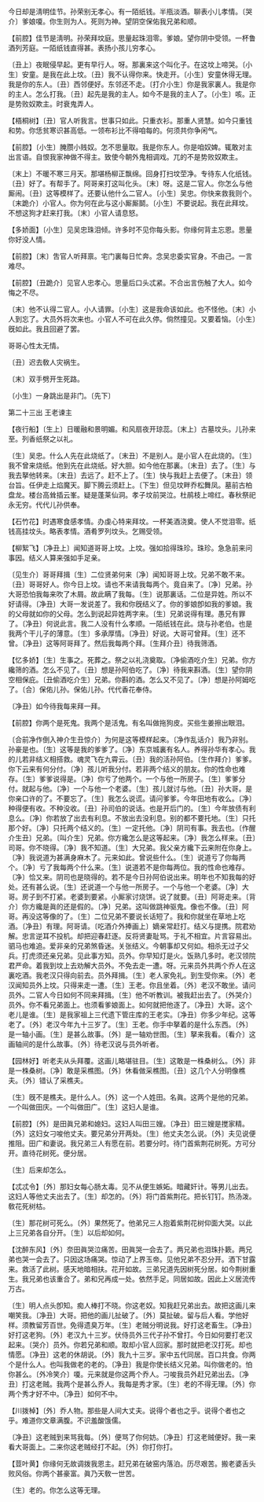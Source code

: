 <!-- { "loadSidebar": true } -->
今日却是淸明佳节。孙荣别无孝心。有一陌纸钱。半甁淡酒。聊表小儿孝情。〔哭介〕爹娘嗄。你生则为人。死则为神。望阴空保佑我兄弟和顺。 

【前腔】佳节是淸明。孙荣拜坟庭。思量起珠泪零。爹娘。望你阴中受领。一杯鲁酒列芳庭。一陌纸钱直得甚。表扬小孩儿穷孝心。

〔丑上〕夜眠侵早起。更有早行人。呀。那裏来这个叫化子。在这坟上啼哭。〔小生〕安童。是我在此上坟。〔丑〕我不认得你来。快走开。〔小生〕安童休得无理。我是你的东人。〔丑〕西邻便好。东邻还不走。〔打介小生〕你是我家裏人。我是你的主人。怎么打我。〔丑〕起先是我的主人。如今不是我的主人了。〔小生〕咳。正是势败奴欺主。时衰鬼弄人。 

【梧桐树】〔丑〕官人听我言。世事只如此。只重衣衫。那重人贤慧。如今只重钱和势。你恁贫寒识甚高低。一领布衫比不得咱每的。何须共你争闲气。

【前腔】〔小生〕腌臜小贱奴。怎不思量取。我是你东人。你是咱奴婢。辄敢对主出言语。自恨我家神做不得主。致使今朝外鬼相调戏。兀的不是势败奴欺主。

〔末上〕不暖不寒三月天。那堪杨柳正飘绵。回身打扫坟茔净。专待东人化纸钱。〔丑〕好了。有帮手了。阿哥来打这叫化头。〔末〕呀。这是二官人。你怎么与他厮闹。〔丑〕这等模样了。还要认他什么二官人。〔小生〕吴忠。你快来救我则个。〔末跪介〕小官人。你为何在此与这小厮厮鬬。〔小生〕不要说起。我在此拜坟。不想这狗才赶来打我。〔末〕小官人请息怒。 

【多娇面】〔小生〕见吴忠珠泪倾。许多时不见你每头影。你缘何背主忘恩。思量你好没人情。

【前腔】〔末〕吿官人听拜禀。宅门裏每日忙奔。念吴忠委实官身。不由己。一言难尽。

【前腔】〔丑跪介〕见官人忠孝心。思量后口头忒紧。不合出言伤触了大人。如今悔之不尽。

〔末〕他不认得二官人。小人请罪。〔小生〕这是我命该如此。也不怪他。〔末〕小人到忘了。大员外将次来也。小官人不可在此久停。倘然撞见。又要着恼。〔小生〕旣如此。我且回避了罢。 

哥哥心性太无情。

〔丑〕迟去敎人灾祸生。

〔末〕双手劈开生死路。

〔小生〕一身跳出是非门。〔先下〕 

第二十三出
王老谏主

【夜行船】〔生上〕日暖融和景明媚。和风扇夜开琼蕊。〔末上〕古墓坟头。儿孙来至。列香纸祭之以礼。

〔生〕吴忠。什么人先在此烧纸了。〔末丑〕不是别人。是小官人在此烧的。〔生〕我不曾来烧纸。他到先在此烧纸。好大胆。如今他在那裏。〔末丑〕去了。〔生〕与我去拏他转来。〔末丑〕去远了。赶不上了。〔生〕快与我赶上去便了。〔末丑〕领台旨。任伊走上焰魔天。脚下腾云须赶上。〔下生〕但见坟畔乔松舞凤。墓前古柏盘龙。楼台高耸插云峯。疑是蓬莱仙洞。孝子坟前哭泣。杜鹃枝上啼红。春秋祭祀永无穷。代代儿孙供奉。 

【石竹花】时遇寒食感孝情。办虔心特来拜坟。一杯美酒浇奠。使人不觉泪零。纸钱高挂坟头。略表孝情。酒肴罗列坟头。乞赐受领。

【柳絮飞】〔净丑上〕闻知道哥哥上坟。上坟。强如拾得珠珍。珠珍。急急前来问事因。结义人算来强如手足亲。

〔见生介〕哥哥拜揖〔生〕二位贤弟何来〔净〕闻知哥哥上坟。兄弟不敢不来。〔丑〕哥哥好人。你今日上坟。请也不来请我每两个。竟自来了。〔净〕兄弟。孙大哥恐怕我每来吹了木屑。故此瞒了我每。〔生〕说那裏话。二位是异姓。所以不好请得。〔净丑〕大哥一发说差了。我和你旣结义了。你的爹娘卽如我的爹娘。我的父母就如你的父母。怎么到说起异姓两字来。〔生〕兄弟说得有理。愚兄有罪了。〔净丑〕何说此言。我二人没有什么孝顺。一陌纸钱在此。烧与孙老伯。也是我两个干儿子的薄意。〔生〕多承厚情。〔净丑〕好说。大哥可曾拜。〔生〕还不曾。〔净丑〕这等阿哥拜了。然后我每两个拜。〔生拜介丑〕待我筛酒。 

【忆多娇】〔生〕生事之。死葬之。祭之以礼浇奠取。〔净偷酒吃介生〕兄弟。你方纔筛的酒。怎么不见了。〔丑〕想是孙阿伯吃了。〔净〕待我来斟酒。〔生〕望你阴空相保庇。〔丑偷酒吃介生〕兄弟。你斟的酒。怎么又不见了。〔净〕想是孙阿姆吃了。〔合〕保佑儿孙。保佑儿孙。代代香花奉侍。

〔净丑〕如今待我每来拜一拜。 

【前腔】你两个是死鬼。我两个是活鬼。有名叫做拖狗皮。买些生姜擦出眼泪。

〔合前净作倒入神介生丑惊介〕为何是这等模样起来。〔净作乱话介〕我乃非别。孙豪是也。〔生〕这等是我的爹爹了。〔净〕东京城裏有名人。养得孙华有孝心。我的儿若非结义相搭救。魂灵飞在九霄云。〔丑〕我的活孙阿伯。〔生作拜介〕爹爹。你下云来有何分付。〔净〕孩儿听我分付。若非两个结义的朋友。你的性命也难存。〔生〕爹爹说得是。〔净〕你亏了他两个。一个与他一所房子。〔生〕爹爹分付。就起与他。〔净〕一个与他一个老婆。〔生〕孩儿就讨与他。〔丑〕孙大哥。是你亲口许的了。不要忘了。〔生〕我怎么说谎。请问爹爹。今年田地有收么。〔净〕种得便有收。不种没收。〔丑〕孙司伯的说话。也是开后门的。〔生〕今年放债有利息么。〔净〕你若放了出去有利息。不放出去没利息。别的都不要托地。〔生〕只托那个好。〔净〕只托两个结义的。〔生〕一定托他。〔净〕阴司有事。我去也。〔作醒介生丑〕兄弟。〔叫介生〕兄弟。你方纔怎么是这等起来。〔净〕我怎么样来。〔丑〕司哥。你不晓得。〔净〕我不知道。〔生〕大兄弟。我父亲方纔下云来附在你身上。〔净〕我说道为甚满身麻木了。元来如此。曾说些什么。〔生〕说道亏了你每两个。〔净〕亏了我每两个什么来。〔生〕说道若不是你每两位。我的性命也难存。〔净〕恰又来。阴司也是晓得的。若不是今日孙阿伯说出来。明年也不知我每的好处。还有甚么说。〔生〕还说道一个与他一所房子。一个与他一个老婆。〔净〕大哥。房子到不打紧。老婆到要紧。小厮家讨烧饼。说了就要。〔丑〕阿哥走来。〔背介〕你方纔是眞的还是假的。〔净〕兄弟。这叫做跳神驱鬼。像也不像。〔丑〕阿哥。再没这等像的了。〔生〕二位兄弟不要说长话短了。我和你就坐在草地上吃酒。〔净丑〕有理。阿哥请。〔吃酒介外捧画上〕嫡亲常赶打。结义与提携。院君劝解。忠言逆耳不投机。却把迎春赶逐。反将贤妻耻骂。于礼不相宜。片言容易出。驷马也难追。爱非亲的兄弟煞昏迷。关张结义。今朝事却又何如。相杀无过子父兵。打虎须还亲兄弟。见此事方知。员外。你早知灯是火。饭熟几多时。老汉领院君严命。着我到坟上去劝解大员外。不免去走一遭。呀。元来员外共两个乔人在这裏吃酒。我老汉只得向前去。员外拜揖。〔生〕老人家免礼。到生受你来。〔外〕老汉闻知员外上坟。只得来走一遭。〔生〕王老。你且坐着。〔外〕老汉不敢坐。请问员外。二官人今日如何不同来拜揖。〔生〕他不听教训。被我赶出去了。〔外哭介〕员外。你不看兄弟面上。也须看爹娘面上。如何就把他逐了。〔净丑〕大哥。这个老儿是谁。〔生〕是我家祖上三代遗下管庄库的王老实。〔净丑〕你多少年纪。这等老了。〔外〕老汉今年九十三岁了。〔生〕王老。你手中拏着的是什么东西。〔外〕是一轴小画。〔生〕是甚么故事。〔外〕是一轴劝世图。〔生〕拏来我看。〔看介〕这画轴间的是什么故事。〔外〕待老汉说与员外听者。 

【园林好】听老夫从头拜覆。这画儿略堪驻目。〔生〕这敢是一株桑树么。〔外〕非是一株桑树。〔净〕敢是采樵图。〔外〕休看做采樵图。〔丑〕这几个人分明像樵夫。〔外〕错认了采樵夫。

〔生〕旣不是樵夫。是什么人。〔外〕这一个人姓田。名眞。这两个是他的兄弟。一个叫做田庆。一个叫做田广。〔生〕这妇人是谁。 

【前腔】〔外〕是田眞兄弟和媳妇。这妇人叫田三嫂。〔净丑〕田三嫂是搅家精。〔外〕这妇女刁唆他丈夫。要兄弟分开两处。〔生〕他丈夫怎么说。〔外〕夫见说便推阻。田广和妻说。我兄弟三人有愿在前。若要分时。待门首紫荆花树死。方可分开。直待花树死。便分居。

〔生〕后来却怎么。 

【忒忒令】〔外〕那妇女每心肠太毒。见不从便生嫉妬。暗藏奸计。等男儿出去。这妇人等他丈夫出去了。〔生〕却怎的。〔外〕将门首紫荆花。把长钉钉。热汤泼。敎花死树枯。

〔生〕那花树可死么。〔外〕果然死了。他弟兄三人抱着紫荆花树仰面大哭。以此上三兄弟各自分开。〔生〕以后却如何。 

【沈醉东风】〔外〕奈田眞哭泣痛苦。田眞哭一会去了。两兄弟也泪珠扑簌。两兄弟也哭一会去了。只因这场痛哭。惊动了上界玉帝。见他兄弟不忍分开。洒下甘露来。救活了此树。感天地暗相扶。花开如故。三弟兄道先因树死分居。如今荆树重生。我兄弟也该重合了。弟和兄再成一处。依然手足。同居如故。因此上义居流传万古。

〔生〕明人点头卽知。痴人棒打不晓。你这老奴。知我赶兄弟出去。故把这画儿来嘲笑我。〔净丑〕大哥。把他的画儿扯破了。〔外〕莫扯破。留与后人看。学他好样。须教留芳百世。免得遗臭万年。〔生〕老贼分明说我。好打这老畜生。〔净丑〕好打这老狗。〔外〕老汉九十三岁。伏侍员外三代子孙不曾打。今日如何要打老汉起来。〔哭介〕员外。你若兄弟和顺。取却小官人回家。那时就把老汉打死。却也情愿。〔净丑〕这老的休胡说。〔外〕我九十三岁。家中五代同居。百口共食。你两个是什么人。也叫我做老的老的。〔净丑〕我是你使长结义兄弟。叫你做老的。怕你甚么。〔外冷笑介〕嗄。元来就是你这两个乔人。刁唆我员外赶兄弟出去。〔净丑〕打这老贼。我两个是甚么乔人。我每是秀才家。〔生〕老的不得无理。〔外〕你两个秀才好不中。〔净丑〕如何不中。 

【川拨棹】〔外〕乔人物。那些是人间大丈夫。说得个者也之乎。说得个者也之乎。难道你文章满腹。不识羞酸饿儒。

〔净丑〕这老贼到来骂我每。〔外〕便骂了你何妨。〔净丑〕打这老贼便好。我一来看大哥面上。二来你这老贼经打不起。〔外〕你打你打。 

【荳叶黄】你缘何无故调拨我恩主。赶兄弟在破窑内落泊。历尽艰苦。搬老婆舌头败风俗。你两个甚豪富。眞乃天敎一世苦。

〔生〕老的。你怎么这等无理。 

